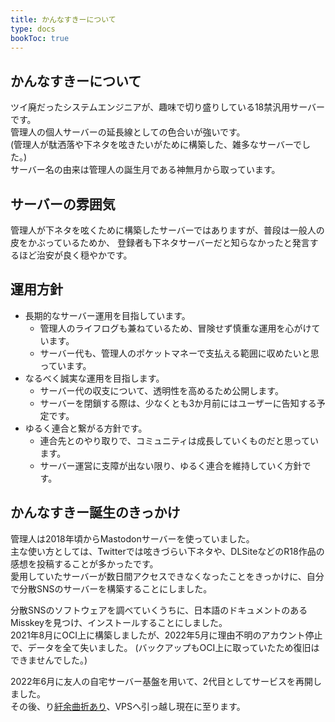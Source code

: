 ```yaml
---
title: かんなすきーについて
type: docs
bookToc: true
---
```


## かんなすきーについて

ツイ廃だったシステムエンジニアが、趣味で切り盛りしている18禁汎用サーバーです。  
管理人の個人サーバーの延長線としての色合いが強いです。  
(管理人が駄洒落や下ネタを呟きたいがために構築した、雑多なサーバーでした。)  
サーバー名の由来は管理人の誕生月である神無月から取っています。

## サーバーの雰囲気

管理人が下ネタを呟くために構築したサーバーではありますが、普段は一般人の皮をかぶっているためか、
登録者も下ネタサーバーだと知らなかったと発言するほど治安が良く穏やかです。

## 運用方針

- 長期的なサーバー運用を目指しています。
  - 管理人のライフログも兼ねているため、冒険せず慎重な運用を心がけています。
  - サーバー代も、管理人のポケットマネーで支払える範囲に収めたいと思っています。
- なるべく誠実な運用を目指します。
  - サーバー代の収支について、透明性を高めるため公開します。
  - サーバーを閉鎖する際は、少なくとも3か月前にはユーザーに告知する予定です。
- ゆるく連合と繋がる方針です。
  - 連合先とのやり取りで、コミュニティは成長していくものだと思っています。
  - サーバー運営に支障が出ない限り、ゆるく連合を維持していく方針です。

## かんなすきー誕生のきっかけ

管理人は2018年頃からMastodonサーバーを使っていました。  
主な使い方としては、Twitterでは呟きづらい下ネタや、DLSiteなどのR18作品の感想を投稿することが多かったです。  
愛用していたサーバーが数日間アクセスできなくなったことをきっかけに、自分で分散SNSのサーバーを構築することにしました。  

分散SNSのソフトウェアを調べていくうちに、日本語のドキュメントのあるMisskeyを見つけ、インストールすることにしました。  
2021年8月にOCI上に構築しましたが、2022年5月に理由不明のアカウント停止で、データを全て失いました。
(バックアップもOCI上に取っていたため復旧はできませんでした。)

2022年6月に友人の自宅サーバー基盤を用いて、2代目としてサービスを再開しました。  
その後、り[紆余曲折あり](https://www.docswell.com/s/fono/ZP93P7-2023-12-16-fedilug#p15)、VPSへ引っ越し現在に至ります。
